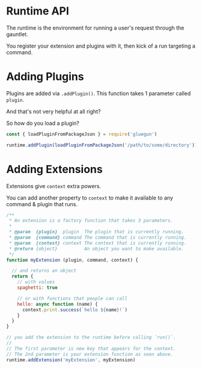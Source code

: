 # Runtime API

The runtime is the environment for running a user's request through the gauntlet.

You register your extension and plugins with it, then kick of a run targeting a command.

# Adding Plugins

Plugins are added via `.addPlugin()`.  This function takes 1 parameter called `plugin`.

And that's not very helpful at all right?

So how do you load a plugin?

```js
const { loadPluginFromPackageJson } = require('gluegun')

runtime.addPlugin(loadPluginFromPackageJson('/path/to/some/directory'))
```

# Adding Extensions

Extensions give `context` extra powers.

You can add another property to `context` to make it available to any command & plugin that runs.

```js
/**
 * An extension is a factory function that takes 3 parameters.
 *
 * @param  {plugin}  plugin  The plugin that is currently running.
 * @param  {command} command The command that is currently running.
 * @param  {context} context The context that is currently running.
 * @return {object}          An object you want to make available.
 */
function myExtension (plugin, command, context) {

  // and returns an object
  return {
    // with values
    spaghetti: true

    // or with functions that people can call
    hello: async function (name) {
      context.print.success(`hello ${name}!`)
    }
  }
}

// you add the extension to the runtime before calling `run()`.
//
// The first parameter is new key that appears for the context.
// The 2nd parameter is your extension function as seen above.
runtime.addExtension('myExtension', myExtension)
```
